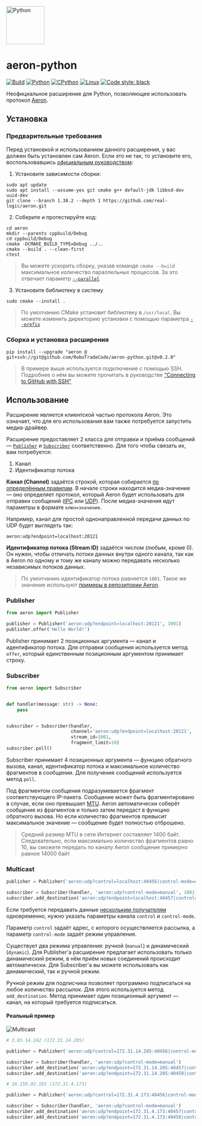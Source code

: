 <img src="https://user-images.githubusercontent.com/44947427/160296335-a12f6887-850e-4170-86bc-fb509beea189.svg" height="101" alt="Python">

# aeron-python

[![Build](https://github.com/RoboTradeCode/aeron-python/actions/workflows/build.yml/badge.svg)](https://github.com/RoboTradeCode/aeron-python/actions/workflows/build.yml)
[![Python](https://img.shields.io/badge/python-3.8%20%7C%203.9%20%7C%203.10-blue)](https://www.python.org/downloads/)
[![CPython](https://img.shields.io/badge/implementation-cpython-blue)](https://github.com/python/cpython)
[![Linux](https://img.shields.io/badge/platform-linux-lightgrey)](https://ru.wikipedia.org/wiki/Linux)
[![Code style: black](https://img.shields.io/badge/code%20style-black-000000.svg)](https://github.com/psf/black)

Неофициальное расширение для Python, позволяющее использовать протокол [Aeron](https://github.com/real-logic/aeron).

## Установка

### Предварительные требования

Перед установкой и использованием данного расширения, у вас должен быть установлен сам Aeron. Если это не так, то
установите его, воспользовавшись [официальным руководством](https://github.com/real-logic/aeron#c-build):

1. Установите зависимости сборки:

```shell
sudo apt update
sudo apt install --assume-yes git cmake g++ default-jdk libbsd-dev uuid-dev
git clone --branch 1.38.2 --depth 1 https://github.com/real-logic/aeron.git
```

2. Соберите и протестируйте код:

```shell
cd aeron
mkdir --parents cppbuild/Debug
cd cppbuild/Debug
cmake -DCMAKE_BUILD_TYPE=Debug ../..
cmake --build . --clean-first
ctest
```

> Вы можете ускорить сборку, указав команде `cmake --build` максимальное количество параллельных процессов. За это
> отвечает параметр [`--parallel`](https://cmake.org/cmake/help/latest/manual/cmake.1.html#build-a-project)

3. Установите библиотеку в систему

```shell
sudo cmake --install .
```

> По умолчанию CMake установит библиотеку в `/usr/local`. Вы можете изменить директорию установки с помощью
> параметра [`--prefix`](https://cmake.org/cmake/help/latest/variable/CMAKE_INSTALL_PREFIX.html#variable:CMAKE_INSTALL_PREFIX)

### Сборка и установка расширения

```shell
pip install --upgrade "aeron @ git+ssh://git@github.com/RoboTradeCode/aeron-python.git@v0.2.0"
```

> В примере выше используется подключение с помощью SSH. Подробнее о нём вы можете прочитать в
> руководстве ["Connecting to GitHub with SSH"](https://docs.github.com/en/authentication/connecting-to-github-with-ssh)

## Использование

Расширение является клиентской частью протокола Aeron. Это означает, что для его использования вам также потребуется
запустить медиа-драйвер.

Расширение предоставляет 2 класса для отправки и приёма сообщений — [`Publisher`](src/aeron/aeronmodule.pyi)
и [`Subscriber`](src/aeron/aeronmodule.pyi) соответственно. Для того чтобы связать их, вам потребуется:

1. Канал
2. Идентификатор потока

**Канал (Channel)** задаётся строкой, которая
собирается [по определённым правилам](https://github.com/real-logic/aeron/wiki/Channel-Configuration). В начале строки
находится медиа-значение — оно определяет протокол, который Aeron будет использовать для отправки
сообщений ([IPC](https://github.com/real-logic/aeron/wiki/Channel-Configuration#ipc-media---inter-process-communication)
или [UDP](https://github.com/real-logic/aeron/wiki/Channel-Configuration#udp-media)). После медиа-значения идут
параметры в формате `ключ=значение`.

Например, канал для простой однонаправленной передачи данных по UDP будет выглядеть так:

```
aeron:udp?endpoint=localhost:20121
```

**Идентификатор потока (Stream ID)** задаётся числом (любым, кроме 0). Он нужен, чтобы отличать потоки данных внутри
одного канала, так как в Aeron по одному и тому же каналу можно передавать несколько независимых потоков данных.

> По умолчанию идентификатор потока равняется `1001`. Такое же значение
> используют [примеры в репозитории Aeron](https://github.com/real-logic/aeron/tree/master/aeron-samples/src/main/c).

### Publisher

```python
from aeron import Publisher

publisher = Publisher('aeron:udp?endpoint=localhost:20121', 1001)
publisher.offer('Hello World!')
```

Publisher принимает 2 позиционных аргумента — канал и идентификатор потока. Для отправки сообщения используется
метод `offer`, который единственным позиционным аргументом принимает строку.

### Subscriber

```python
from aeron import Subscriber


def handler(message: str) -> None:
    pass


subscriber = Subscriber(handler,
                        channel='aeron:udp?endpoint=localhost:20121',
                        stream_id=1001,
                        fragment_limit=10)
subscriber.poll()
```

Subscriber принимает 4 позиционных аргумента — функцию обратного вызова, канал, идентификатор потока и максимальное
количество фрагментов в сообщении. Для получения сообщений используется метод `poll`.

Под фрагментом сообщения подразумевается фрагмент соответствующего IP-пакета. Сообщение может быть фрагментировано в
случае, если оно превышает [MTU](https://ru.wikipedia.org/wiki/Maximum_transmission_unit). Aeron автоматически соберёт
сообщение из фрагментов и только затем передаст в функцию обратного вызова. Но если количество фрагментов превысит
максимальное значение — сообщение будет полностью отброшено.

> Средний размер MTU в сети Интернет составляет 1400 байт. Следовательно, если максимально количество фрагментов равно
> 10, вы сможете передать по каналу Aeron сообщение примерно равное 14000 байт

### Multicast

```python
publisher = Publisher('aeron:udp?control=localhost:40456|control-mode=dynamic', 1001)

subscriber = Subscriber(handler, 'aeron:udp?control-mode=manual', 1001, 10)
subscriber.add_destination('aeron:udp?endpoint=localhost:40457|control=localhost:40456')
```

Если требуется передавать
данные [нескольким получателям](https://github.com/real-logic/aeron/wiki/Multiple-Destinations) одновременно, нужно
указать параметры канала `control` и `control-mode`.

Параметр `control` задаёт адрес, с которого осуществляется рассылка, а параметр `control-mode` задаёт режим управления.

Существует два режима управления: ручной (`manual`) и динамический (`dynamic`). Для Publisher'а расширение предлагает
использовать только динамический режим, в нём приём новых соединений происходит автоматически. Для Subscriber'а вы
можете использовать как динамический, так и ручной режим.

Ручной режим для подписчика позволяет программно подписаться на любое количество рассылок. Для этого используется метод
`add_destination`. Метод принимает один позиционный аргумент — канал, на который требуется подписаться.

#### Реальный пример

![Multicast](https://user-images.githubusercontent.com/44947427/160488339-fb5ed869-43de-4aa6-8fa6-325c923b3419.svg)

```python
# 3.65.14.242 (172.31.14.205)

publisher = Publisher('aeron:udp?control=172.31.14.205:40456|control-mode=dynamic')

subscriber = Subscriber(handler, 'aeron:udp?control-mode=manual')
subscriber.add_destination('aeron:udp?endpoint=172.31.14.205:40457|control=172.31.14.205:40456')
subscriber.add_destination('aeron:udp?endpoint=172.31.14.205:40458|control=18.159.92.185:40456')
```

```python
# 18.159.92.185 (172.31.4.173)

publisher = Publisher('aeron:udp?control=172.31.4.173:40456|control-mode=dynamic')

subscriber = Subscriber(handler, 'aeron:udp?control-mode=manual')
subscriber.add_destination('aeron:udp?endpoint=172.31.4.173:40457|control=172.31.4.173:40456')
subscriber.add_destination('aeron:udp?endpoint=172.31.4.173:40458|control=3.65.14.242:40456')
```
